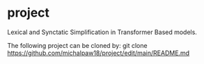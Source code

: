 # project
Lexical and Synctatic Simplification in Transformer Based models. 

The following project can be cloned by: 
git clone https://github.com/michalpaw18/project/edit/main/README.md

